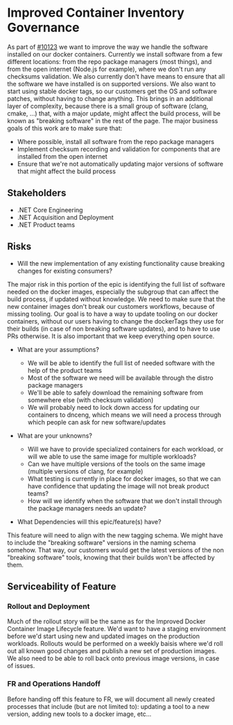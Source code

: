 # Improved Container Inventory Governance

As part of [#10123](https://github.com/dotnet/arcade/issues/10123) we want to improve the way we handle the software installed on our docker containers. Currently we install software from a few different locations: from the repo package managers (most things), and from the open internet (Node.js for example), where we don't run any checksums validation. We also currently don't have means to ensure that all the software we have installed is on supported versions. We also want to start using stable docker tags, so our customers get the OS and software patches, without having to change anything. This brings in an additional layer of complexity, because there is a small group of software (clang, cmake, ...) that, with a major update, might affect the build process, will be known as "breaking software" in the rest of the page. The major business goals of this work are to make sure that:

 - Where possible, install all software from the repo package managers
 - Implement checksum recording and validation for components that are installed from the open internet
 - Ensure that we're not automatically updating major versions of software that might affect the build process

## Stakeholders

- .NET Core Engineering
- .NET Acquisition and Deployment
- .NET Product teams

## Risks

- Will the new implementation of any existing functionality cause breaking changes for existing consumers?

The major risk in this portion of the epic is identifying the full list of software needed on the docker images, especially the subgroup that can affect the build process, if updated without knowledge. We need to make sure that the new container images don't break our customers workflows, because of missing tooling. Our goal is to have a way to update tooling on our docker containers, without our users having to change the dockerTags they use for their builds (in case of non breaking software updates), and to have to use PRs otherwise. It is also important that we keep everything open source.

- What are your assumptions?
    - We will be able to identify the full list of needed software with the help of the product teams
    - Most of the software we need will be available through the distro package managers
    - We'll be able to safely download the remaining software from somewhere else (with checksum validation)
    - We will probably need to lock down access for updating our containers to dnceng, which means we will need a process through which people can ask for new software/updates

- What are your unknowns?
    - Will we have to provide specialized containers for each workload, or will we able to use the same image for multiple workloads?
    - Can we have multiple versions of the tools on the same image (multiple versions of clang, for example)
    - What testing is currently in place for docker images, so that we can have confidence that updating the image will not break product teams?
    - How will we identify when the software that we don't install through the package managers needs an update?

- What Dependencies will this epic/feature(s) have?

This feature will need to align with the new tagging schema. We might have to include the "breaking software" versions in the naming schema somehow. That way, our customers would get the latest versions of the non "breaking software" tools, knowing that their builds won't be affected by them.

## Serviceability of Feature

### Rollout and Deployment

Much of the rollout story will be the same as for the Improved Docker Container Image Lifecycle feature. We'd want to have a staging environment before we'd start using new and updated images on the production workloads. Rollouts would be performed on a weekly baisis where we'd roll out all known good changes and publish a new set of production images. We also need to be able to roll back onto previous image versions, in case of issues.

### FR and Operations Handoff

Before handing off this feature to FR, we will document all newly created processes that include (but are not limited to): updating a tool to a new version, adding new tools to a docker image, etc...
